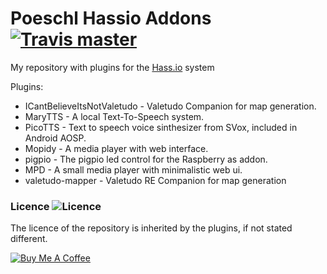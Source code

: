 # Poeschl Hassio Addons  [![Travis master](https://img.shields.io/travis/Poeschl/Hassio-Addons/master.svg?maxAge=3600)](https://travis-ci.org/Poeschl/Hassio-Addons/)

My repository with plugins for the [Hass.io](https://www.home-assistant.io/hassio/) system

Plugins:

* ICantBelieveItsNotValetudo - Valetudo Companion for map generation.
* MaryTTS - A local Text-To-Speech system.
* PicoTTS - Text to speech voice sinthesizer from SVox, included in Android AOSP.
* Mopidy - A media player with web interface.
* pigpio - The pigpio led control for the Raspberry as addon.
* MPD - A small media player with minimalistic web ui.
* valetudo-mapper - Valetudo RE Companion for map generation

### Licence  ![Licence](https://img.shields.io/github/license/Poeschl/Hassio-Addons)

The licence of the repository is inherited by the plugins, if not stated different.

[![Buy Me A Coffee](https://bmc-cdn.nyc3.digitaloceanspaces.com/BMC-button-images/custom_images/orange_img.png)](https://www.buymeacoffee.com/Poeschl)
